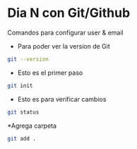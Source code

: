 # Dia N con Git/Github

Comandos para configurar user & email

* Para poder ver la version de Git

```bash
git --version
```

* Esto es el primer paso
```bash
git init
```

* Esto es para verificar cambios
```bash
git status
```
*Agrega carpeta 

```bash
git add .
```
